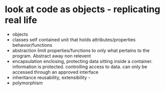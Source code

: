 # look at code as objects - replicating real life
- objects
- classes
        self contained unit that holds attributes/properties behavior/functions
- abstraction
        limit properties/functions to only what pertains to the program. Abstract away non relevent
- encapsulation
        enclosing, protecting data sitting inside a container. information is protected. controlling access to data. can only be accessed through an approved interface
- inheritance
        reusability, extensibility -
- polymorphism